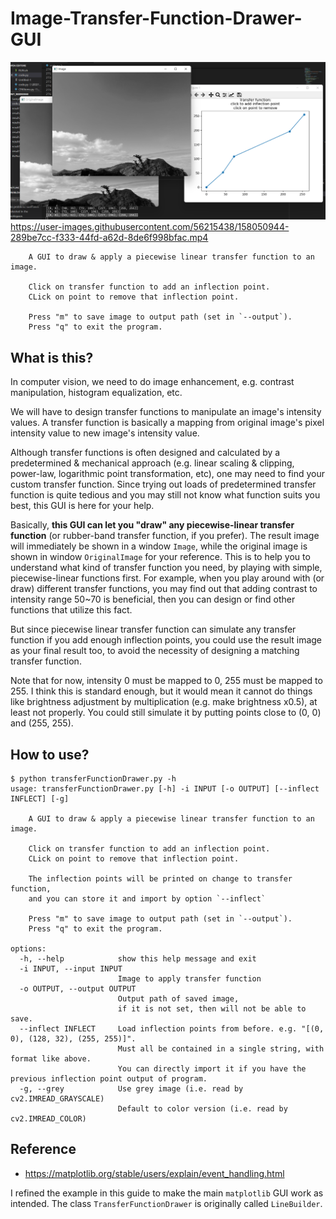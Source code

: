# Image-Transfer-Function-Drawer-GUI

![](./image/demo.png)
https://user-images.githubusercontent.com/56215438/158050944-289be7cc-f333-44fd-a62d-8de6f998bfac.mp4

```
    A GUI to draw & apply a piecewise linear transfer function to an image.
    
    Click on transfer function to add an inflection point.
    CLick on point to remove that inflection point.

    Press "m" to save image to output path (set in `--output`).
    Press "q" to exit the program.
```

## What is this?
In computer vision, we need to do image enhancement, e.g. contrast manipulation, histogram equalization, etc.

We will have to design transfer functions to manipulate an image's intensity values. A transfer function is basically a mapping from original image's pixel intensity value to new image's intensity value.

Although transfer functions is often designed and calculated by a predetermined & mechanical approach (e.g. linear scaling & clipping, power-law, logarithmic point transformation, etc), one may need to find your custom transfer function. Since trying out loads of predetermined transfer function is quite tedious and you may still not know what function suits you best, this GUI is here for your help.

Basically, **this GUI can let you "draw" any piecewise-linear transfer function** (or rubber-band transfer function, if you prefer). The result image will immediately be shown in a window `Image`, while the original image is shown in window `OriginalImage` for your reference.
This is to help you to understand what kind of transfer function you need, by playing with simple, piecewise-linear functions first. For example, when you play around with (or draw) different transfer functions, you may find out that adding contrast to intensity range 50~70 is beneficial, then you can design or find other functions that utilize this fact.

But since piecewise linear transfer function can simulate any transfer function if you add enough inflection points, you could use the result image as your final result too, to avoid the necessity of designing a matching transfer function.

Note that for now, intensity 0 must be mapped to 0, 255 must be mapped to 255. I think this is standard enough, but it would mean it cannot do things like brightness adjustment by multiplication (e.g. make brightness x0.5), at least not properly. You could still simulate it by putting points close to (0, 0) and (255, 255).

## How to use?
```
$ python transferFunctionDrawer.py -h
usage: transferFunctionDrawer.py [-h] -i INPUT [-o OUTPUT] [--inflect INFLECT] [-g]

    A GUI to draw & apply a piecewise linear transfer function to an image.
    
    Click on transfer function to add an inflection point.
    CLick on point to remove that inflection point.

    The inflection points will be printed on change to transfer function,
    and you can store it and import by option `--inflect`

    Press "m" to save image to output path (set in `--output`).
    Press "q" to exit the program.

options:
  -h, --help            show this help message and exit
  -i INPUT, --input INPUT
                        Image to apply transfer function
  -o OUTPUT, --output OUTPUT
                        Output path of saved image,
                        if it is not set, then will not be able to save.
  --inflect INFLECT     Load inflection points from before. e.g. "[(0, 0), (128, 32), (255, 255)]".
                        Must all be contained in a single string, with format like above.
                        You can directly import it if you have the previous inflection point output of program.
  -g, --grey            Use grey image (i.e. read by cv2.IMREAD_GRAYSCALE)
                        Default to color version (i.e. read by cv2.IMREAD_COLOR)
```

## Reference
+ https://matplotlib.org/stable/users/explain/event_handling.html

I refined the example in this guide to make the main `matplotlib` GUI work as intended. The class `TransferFunctionDrawer` is originally called `LineBuilder`.

